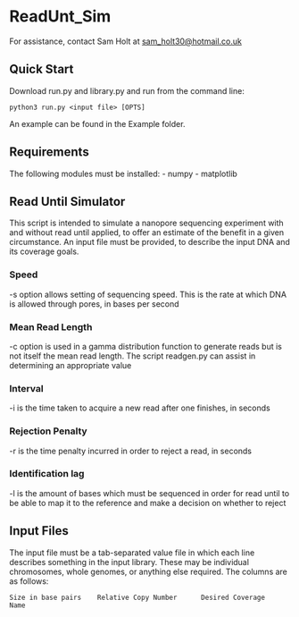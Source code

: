 # ReadUnt_Sim
For assistance, contact Sam Holt at sam_holt30@hotmail.co.uk
## Quick Start

Download run.py and library.py and run from the command line:

    python3 run.py <input file> [OPTS]

An example can be found in the Example folder.

## Requirements
The following modules must be installed:
    - numpy
    - matplotlib

## Read Until Simulator
This script is intended to simulate a nanopore sequencing experiment with and without read until applied, to offer an estimate of the benefit in a given circumstance.
An input file must be provided, to describe the input DNA and its coverage goals. 

### Speed
-s option allows setting of sequencing speed. This is the rate at which DNA is allowed through pores, in bases per second

### Mean Read Length
-c option is used in a gamma distribution function to generate reads but is not itself the mean read length. The script readgen.py can assist in determining an appropriate value

### Interval
-i is the time taken to acquire a new read after one finishes, in seconds

### Rejection Penalty
-r is the time penalty incurred in order to reject a read, in seconds

### Identification lag
-l is the amount of bases which must be sequenced in order for read until to be able to map it to the reference and make a decision on whether to reject

## Input Files
The input file must be a tab-separated value file in which each line describes something in the input library. These may be individual chromosomes, whole genomes, or anything else required. The columns are as follows:

    Size in base pairs    Relative Copy Number      Desired Coverage        Name
